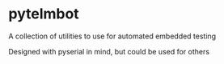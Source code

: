 # pytelmbot

A collection of utilities to use for automated embedded testing

Designed with pyserial in mind, but could be used for others

